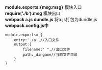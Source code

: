 **module.exports:{msg:msg}**  模块入口  
**require('./b').msg**  模块出口  
**webpack a.js dundle.js** 将a.js打包为dundle.js  
**webpack.config.js中**  
```
module.exports= {
	entry:'./a',//入口文件
	output:{
		filename:" ",//出口文件  
		path:_dingame//当前文件目录
	}
}
```  